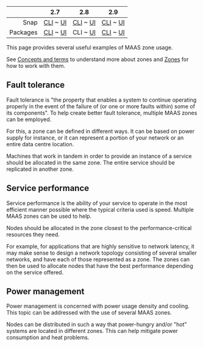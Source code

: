 <!-- deb-2-7-cli
||2.7|2.8|2.9|
|-----:|:-----:|:-----:|:-----:|
|Snap|[CLI](/t/zone-examples-snap-2-7-cli/3270) ~ [UI](/t/zone-examples-snap-2-7-ui/3271)|[CLI](/t/zone-examples-snap-2-8-cli/3272) ~ [UI](/t/zone-examples-snap-2-8-ui/3273)|[CLI](/t/zone-examples-snap-2-9-cli/3274) ~ [UI](/t/zone-examples-snap-2-9-ui/3275)|
|Packages|CLI ~ [UI](/t/zone-examples-deb-2-7-ui/3277)|[CLI](/t/zone-examples-deb-2-8-cli/3278) ~ [UI](/t/zone-examples-deb-2-8-ui/3279)|[CLI](/t/zone-examples-deb-2-9-cli/3280) ~ [UI](/t/zone-examples-deb-2-9-ui/3281)|
 deb-2-7-cli -->

<!-- deb-2-7-ui
||2.7|2.8|2.9|
|-----:|:-----:|:-----:|:-----:|
|Snap|[CLI](/t/zone-examples-snap-2-7-cli/3270) ~ [UI](/t/zone-examples-snap-2-7-ui/3271)|[CLI](/t/zone-examples-snap-2-8-cli/3272) ~ [UI](/t/zone-examples-snap-2-8-ui/3273)|[CLI](/t/zone-examples-snap-2-9-cli/3274) ~ [UI](/t/zone-examples-snap-2-9-ui/3275)|
|Packages|[CLI](/t/zone-examples-deb-2-7-cli/3276) ~ UI|[CLI](/t/zone-examples-deb-2-8-cli/3278) ~ [UI](/t/zone-examples-deb-2-8-ui/3279)|[CLI](/t/zone-examples-deb-2-9-cli/3280) ~ [UI](/t/zone-examples-deb-2-9-ui/3281)|
 deb-2-7-ui -->

||2.7|2.8|2.9|
|-----:|:-----:|:-----:|:-----:|
|Snap|[CLI](/t/zone-examples-snap-2-7-cli/3270) ~ [UI](/t/zone-examples-snap-2-7-ui/3271)|[CLI](/t/zone-examples-snap-2-8-cli/3272) ~ [UI](/t/zone-examples-snap-2-8-ui/3273)|[CLI](/t/zone-examples-snap-2-9-cli/3274) ~ [UI](/t/zone-examples-snap-2-9-ui/3275)|
|Packages|[CLI](/t/zone-examples-deb-2-7-cli/3276) ~ [UI](/t/zone-examples-deb-2-7-ui/3277)|CLI ~ [UI](/t/zone-examples-deb-2-8-ui/3279)|[CLI](/t/zone-examples-deb-2-9-cli/3280) ~ [UI](/t/zone-examples-deb-2-9-ui/3281)|

<!-- deb-2-8-ui
||2.7|2.8|2.9|
|-----:|:-----:|:-----:|:-----:|
|Snap|[CLI](/t/zone-examples-snap-2-7-cli/3270) ~ [UI](/t/zone-examples-snap-2-7-ui/3271)|[CLI](/t/zone-examples-snap-2-8-cli/3272) ~ [UI](/t/zone-examples-snap-2-8-ui/3273)|[CLI](/t/zone-examples-snap-2-9-cli/3274) ~ [UI](/t/zone-examples-snap-2-9-ui/3275)|
|Packages|[CLI](/t/zone-examples-deb-2-7-cli/3276) ~ [UI](/t/zone-examples-deb-2-7-ui/3277)|[CLI](/t/zone-examples-deb-2-8-cli/3278) ~ UI|[CLI](/t/zone-examples-deb-2-9-cli/3280) ~ [UI](/t/zone-examples-deb-2-9-ui/3281)|
 deb-2-8-ui -->

<!-- deb-2-9-cli
||2.7|2.8|2.9|
|-----:|:-----:|:-----:|:-----:|
|Snap|[CLI](/t/zone-examples-snap-2-7-cli/3270) ~ [UI](/t/zone-examples-snap-2-7-ui/3271)|[CLI](/t/zone-examples-snap-2-8-cli/3272) ~ [UI](/t/zone-examples-snap-2-8-ui/3273)|[CLI](/t/zone-examples-snap-2-9-cli/3274) ~ [UI](/t/zone-examples-snap-2-9-ui/3275)|
|Packages|[CLI](/t/zone-examples-deb-2-7-cli/3276) ~ [UI](/t/zone-examples-deb-2-7-ui/3277)|[CLI](/t/zone-examples-deb-2-8-cli/3278) ~ [UI](/t/zone-examples-deb-2-8-ui/3279)|CLI ~ [UI](/t/zone-examples-deb-2-9-ui/3281)|
 deb-2-9-cli -->

<!-- deb-2-9-ui
||2.7|2.8|2.9|
|-----:|:-----:|:-----:|:-----:|
|Snap|[CLI](/t/zone-examples-snap-2-7-cli/3270) ~ [UI](/t/zone-examples-snap-2-7-ui/3271)|[CLI](/t/zone-examples-snap-2-8-cli/3272) ~ [UI](/t/zone-examples-snap-2-8-ui/3273)|[CLI](/t/zone-examples-snap-2-9-cli/3274) ~ [UI](/t/zone-examples-snap-2-9-ui/3275)|
|Packages|[CLI](/t/zone-examples-deb-2-7-cli/3276) ~ [UI](/t/zone-examples-deb-2-7-ui/3277)|[CLI](/t/zone-examples-deb-2-8-cli/3278) ~ [UI](/t/zone-examples-deb-2-8-ui/3279)|[CLI](/t/zone-examples-deb-2-9-cli/3280) ~ UI|
 deb-2-9-ui -->

<!-- snap-2-7-cli
||2.7|2.8|2.9|
|-----:|:-----:|:-----:|:-----:|
|Snap|CLI ~ [UI](/t/zone-examples-snap-2-7-ui/3271)|[CLI](/t/zone-examples-snap-2-8-cli/3272) ~ [UI](/t/zone-examples-snap-2-8-ui/3273)|[CLI](/t/zone-examples-snap-2-9-cli/3274) ~ [UI](/t/zone-examples-snap-2-9-ui/3275)|
|Packages|[CLI](/t/zone-examples-deb-2-7-cli/3276) ~ [UI](/t/zone-examples-deb-2-7-ui/3277)|[CLI](/t/zone-examples-deb-2-8-cli/3278) ~ [UI](/t/zone-examples-deb-2-8-ui/3279)|[CLI](/t/zone-examples-deb-2-9-cli/3280) ~ [UI](/t/zone-examples-deb-2-9-ui/3281)|
 snap-2-7-cli -->

<!-- snap-2-7-ui
||2.7|2.8|2.9|
|-----:|:-----:|:-----:|:-----:|
|Snap|[CLI](/t/zone-examples-snap-2-7-cli/3270) ~ UI|[CLI](/t/zone-examples-snap-2-8-cli/3272) ~ [UI](/t/zone-examples-snap-2-8-ui/3273)|[CLI](/t/zone-examples-snap-2-9-cli/3274) ~ [UI](/t/zone-examples-snap-2-9-ui/3275)|
|Packages|[CLI](/t/zone-examples-deb-2-7-cli/3276) ~ [UI](/t/zone-examples-deb-2-7-ui/3277)|[CLI](/t/zone-examples-deb-2-8-cli/3278) ~ [UI](/t/zone-examples-deb-2-8-ui/3279)|[CLI](/t/zone-examples-deb-2-9-cli/3280) ~ [UI](/t/zone-examples-deb-2-9-ui/3281)|
 snap-2-7-ui -->

<!-- snap-2-8-cli
||2.7|2.8|2.9|
|-----:|:-----:|:-----:|:-----:|
|Snap|[CLI](/t/zone-examples-snap-2-7-cli/3270) ~ [UI](/t/zone-examples-snap-2-7-ui/3271)|CLI ~ [UI](/t/zone-examples-snap-2-8-ui/3273)|[CLI](/t/zone-examples-snap-2-9-cli/3274) ~ [UI](/t/zone-examples-snap-2-9-ui/3275)|
|Packages|[CLI](/t/zone-examples-deb-2-7-cli/3276) ~ [UI](/t/zone-examples-deb-2-7-ui/3277)|[CLI](/t/zone-examples-deb-2-8-cli/3278) ~ [UI](/t/zone-examples-deb-2-8-ui/3279)|[CLI](/t/zone-examples-deb-2-9-cli/3280) ~ [UI](/t/zone-examples-deb-2-9-ui/3281)|
 snap-2-8-cli -->

<!-- snap-2-8-ui
||2.7|2.8|2.9|
|-----:|:-----:|:-----:|:-----:|
|Snap|[CLI](/t/zone-examples-snap-2-7-cli/3270) ~ [UI](/t/zone-examples-snap-2-7-ui/3271)|[CLI](/t/zone-examples-snap-2-8-cli/3272) ~ UI|[CLI](/t/zone-examples-snap-2-9-cli/3274) ~ [UI](/t/zone-examples-snap-2-9-ui/3275)|
|Packages|[CLI](/t/zone-examples-deb-2-7-cli/3276) ~ [UI](/t/zone-examples-deb-2-7-ui/3277)|[CLI](/t/zone-examples-deb-2-8-cli/3278) ~ [UI](/t/zone-examples-deb-2-8-ui/3279)|[CLI](/t/zone-examples-deb-2-9-cli/3280) ~ [UI](/t/zone-examples-deb-2-9-ui/3281)|
 snap-2-8-ui -->

<!-- snap-2-9-cli
||2.7|2.8|2.9|
|-----:|:-----:|:-----:|:-----:|
|Snap|[CLI](/t/zone-examples-snap-2-7-cli/3270) ~ [UI](/t/zone-examples-snap-2-7-ui/3271)|[CLI](/t/zone-examples-snap-2-8-cli/3272) ~ [UI](/t/zone-examples-snap-2-8-ui/3273)|CLI ~ [UI](/t/zone-examples-snap-2-9-ui/3275)|
|Packages|[CLI](/t/zone-examples-deb-2-7-cli/3276) ~ [UI](/t/zone-examples-deb-2-7-ui/3277)|[CLI](/t/zone-examples-deb-2-8-cli/3278) ~ [UI](/t/zone-examples-deb-2-8-ui/3279)|[CLI](/t/zone-examples-deb-2-9-cli/3280) ~ [UI](/t/zone-examples-deb-2-9-ui/3281)|
 snap-2-9-cli -->

<!-- snap-2-9-ui
||2.7|2.8|2.9|
|-----:|:-----:|:-----:|:-----:|
|Snap|[CLI](/t/zone-examples-snap-2-7-cli/3270) ~ [UI](/t/zone-examples-snap-2-7-ui/3271)|[CLI](/t/zone-examples-snap-2-8-cli/3272) ~ [UI](/t/zone-examples-snap-2-8-ui/3273)|[CLI](/t/zone-examples-snap-2-9-cli/3274) ~ UI|
|Packages|[CLI](/t/zone-examples-deb-2-7-cli/3276) ~ [UI](/t/zone-examples-deb-2-7-ui/3277)|[CLI](/t/zone-examples-deb-2-8-cli/3278) ~ [UI](/t/zone-examples-deb-2-8-ui/3279)|[CLI](/t/zone-examples-deb-2-9-cli/3280) ~ [UI](/t/zone-examples-deb-2-9-ui/3281)|
 snap-2-9-ui -->

This page provides several useful examples of MAAS zone usage.

See [Concepts and terms](/t/concepts-and-terms/785#heading--zones) to understand more about zones and [Zones](/t/availability-zones/820) for how to work with them.

<h2 id="heading--fault-tolerance">Fault tolerance</h2>

Fault tolerance is "the property that enables a system to continue operating properly in the event of the failure of (or one or more faults within) some of its components". To help create better fault tolerance, multiple MAAS zones can be employed.

For this, a zone can be defined in different ways. It can be based on power supply for instance, or it can represent a portion of your network or an entire data centre location.

Machines that work in tandem in order to provide an instance of a service should be allocated in the same zone. The entire service should be replicated in another zone.

<h2 id="heading--service-performance">Service performance</h2>

Service performance is the ability of your service to operate in the most efficient manner possible where the typical criteria used is speed. Multiple MAAS zones can be used to help.

Nodes should be allocated in the zone closest to the performance-critical resources they need.

For example, for applications that are highly sensitive to network latency, it may make sense to design a network topology consisting of several smaller networks, and have each of those represented as a zone. The zones can then be used to allocate nodes that have the best performance depending on the service offered.

<h2 id="heading--power-management">Power management</h2>

Power management is concerned with power usage density and cooling. This topic can be addressed with the use of several MAAS zones.

Nodes can be distributed in such a way that power-hungry and/or "hot" systems are located in different zones. This can help mitigate power consumption and heat problems.

<!-- LINKS -->